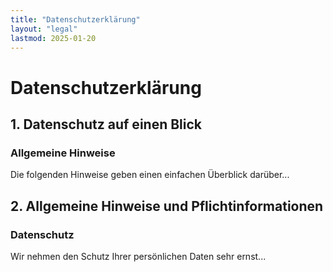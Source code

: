 ```yaml
---
title: "Datenschutzerklärung"
layout: "legal"
lastmod: 2025-01-20
---
```


# Datenschutzerklärung

## 1. Datenschutz auf einen Blick

### Allgemeine Hinweise

Die folgenden Hinweise geben einen einfachen Überblick darüber...

## 2. Allgemeine Hinweise und Pflichtinformationen

### Datenschutz

Wir nehmen den Schutz Ihrer persönlichen Daten sehr ernst...